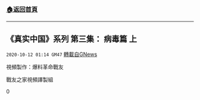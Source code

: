 ###  [:house:返回首頁](https://github.com/ourhimalayas/txt)
---

## 《真实中国》系列 第三集： 病毒篇 上
`2020-10-12 01:14 GM47` [轉載自GNews](https://gnews.org/zh-hant/418852/)

視頻製作：爆料革命戰友

戰友之家視頻譯製組



0
